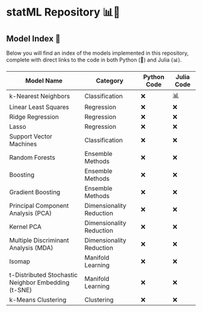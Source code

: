 # statML Repository 📊🧠

## Model Index 📑

Below you will find an index of the models implemented in this repository, complete with direct links to the code in both Python (🐍) and Julia (📊).

| Model Name               | Category              | Python Code                                  | Julia Code                                   |
|--------------------------|-----------------------|----------------------------------------------|----------------------------------------------|
| k-Nearest Neighbors      | Classification        | ❌ | [📊](https://github.com/neptune8sky/statML/blob/main/kNN_classifier/kNN_classifier.jl) |
| Linear Least Squares     | Regression            | ❌ | ❌ |
| Ridge Regression         | Regression            | ❌ | ❌ |
| Lasso                    | Regression            | ❌ | ❌ |
| Support Vector Machines  | Classification        | ❌ | ❌ |
| Random Forests           | Ensemble Methods      | ❌ | ❌ |
| Boosting                 | Ensemble Methods      | ❌ | ❌ |
| Gradient Boosting        | Ensemble Methods      | ❌ | ❌ |
| Principal Component Analysis (PCA) | Dimensionality Reduction | ❌ | ❌ |
| Kernel PCA               | Dimensionality Reduction | ❌ | ❌ | 
| Multiple Discriminant Analysis (MDA) | Dimensionality Reduction | ❌ |  ❌ |
| Isomap                   | Manifold Learning     | ❌ |  ❌ |
| t-Distributed Stochastic Neighbor Embedding (t-SNE) | Manifold Learning | ❌ | ❌ |
| k-Means Clustering       | Clustering            | ❌ | ❌ |
